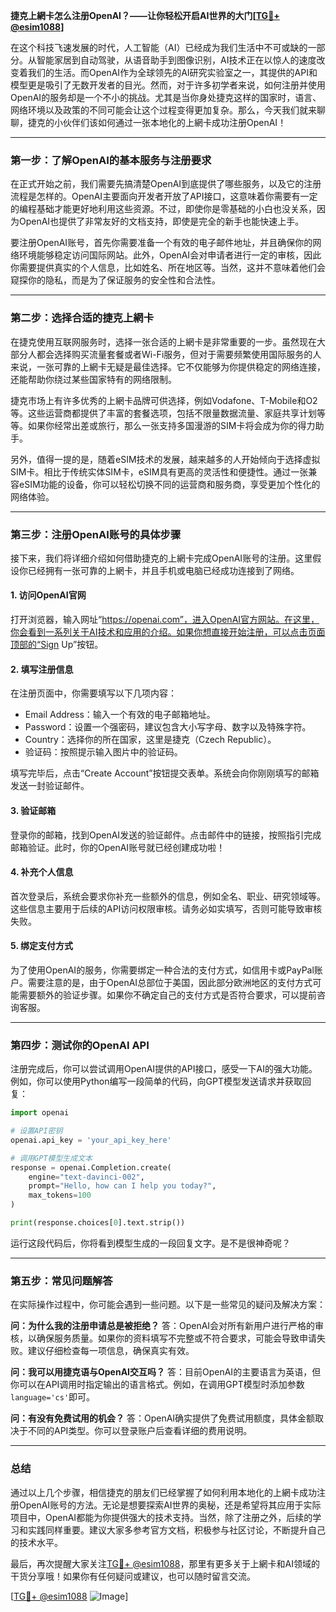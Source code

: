 **捷克上網卡怎么注册OpenAI？——让你轻松开启AI世界的大门[[TG💪+ @esim1088](https://t.me/s/esim1088)]**

在这个科技飞速发展的时代，人工智能（AI）已经成为我们生活中不可或缺的一部分。从智能家居到自动驾驶，从语音助手到图像识别，AI技术正在以惊人的速度改变着我们的生活。而OpenAI作为全球领先的AI研究实验室之一，其提供的API和模型更是吸引了无数开发者的目光。然而，对于许多初学者来说，如何注册并使用OpenAI的服务却是一个不小的挑战。尤其是当你身处捷克这样的国家时，语言、网络环境以及政策的不同可能会让这个过程变得更加复杂。那么，今天我们就来聊聊，捷克的小伙伴们该如何通过一张本地化的上網卡成功注册OpenAI！

---

### **第一步：了解OpenAI的基本服务与注册要求**

在正式开始之前，我们需要先搞清楚OpenAI到底提供了哪些服务，以及它的注册流程是怎样的。OpenAI主要面向开发者开放了API接口，这意味着你需要有一定的编程基础才能更好地利用这些资源。不过，即使你是零基础的小白也没关系，因为OpenAI也提供了非常友好的文档支持，即使是完全的新手也能快速上手。

要注册OpenAI账号，首先你需要准备一个有效的电子邮件地址，并且确保你的网络环境能够稳定访问国际网站。此外，OpenAI会对申请者进行一定的审核，因此你需要提供真实的个人信息，比如姓名、所在地区等。当然，这并不意味着他们会窥探你的隐私，而是为了保证服务的安全性和合法性。

---

### **第二步：选择合适的捷克上網卡**

在捷克使用互联网服务时，选择一张合适的上網卡是非常重要的一步。虽然现在大部分人都会选择购买流量套餐或者Wi-Fi服务，但对于需要频繁使用国际服务的人来说，一张可靠的上網卡无疑是最佳选择。它不仅能够为你提供稳定的网络连接，还能帮助你绕过某些国家特有的网络限制。

捷克市场上有许多优秀的上網卡品牌可供选择，例如Vodafone、T-Mobile和O2等。这些运营商都提供了丰富的套餐选项，包括不限量数据流量、家庭共享计划等等。如果你经常出差或旅行，那么一张支持多国漫游的SIM卡将会成为你的得力助手。

另外，值得一提的是，随着eSIM技术的发展，越来越多的人开始倾向于选择虚拟SIM卡。相比于传统实体SIM卡，eSIM具有更高的灵活性和便捷性。通过一张兼容eSIM功能的设备，你可以轻松切换不同的运营商和服务商，享受更加个性化的网络体验。

---

### **第三步：注册OpenAI账号的具体步骤**

接下来，我们将详细介绍如何借助捷克的上網卡完成OpenAI账号的注册。这里假设你已经拥有一张可靠的上網卡，并且手机或电脑已经成功连接到了网络。

#### **1. 访问OpenAI官网**
打开浏览器，输入网址“https://openai.com”，进入OpenAI官方网站。在这里，你会看到一系列关于AI技术和应用的介绍。如果你想直接开始注册，可以点击页面顶部的“Sign Up”按钮。

#### **2. 填写注册信息**
在注册页面中，你需要填写以下几项内容：
- Email Address：输入一个有效的电子邮箱地址。
- Password：设置一个强密码，建议包含大小写字母、数字以及特殊字符。
- Country：选择你的所在国家，这里是捷克（Czech Republic）。
- 验证码：按照提示输入图片中的验证码。

填写完毕后，点击“Create Account”按钮提交表单。系统会向你刚刚填写的邮箱发送一封验证邮件。

#### **3. 验证邮箱**
登录你的邮箱，找到OpenAI发送的验证邮件。点击邮件中的链接，按照指引完成邮箱验证。此时，你的OpenAI账号就已经创建成功啦！

#### **4. 补充个人信息**
首次登录后，系统会要求你补充一些额外的信息，例如全名、职业、研究领域等。这些信息主要用于后续的API访问权限审核。请务必如实填写，否则可能导致审核失败。

#### **5. 绑定支付方式**
为了使用OpenAI的服务，你需要绑定一种合法的支付方式，如信用卡或PayPal账户。需要注意的是，由于OpenAI总部位于美国，因此部分欧洲地区的支付方式可能需要额外的验证步骤。如果你不确定自己的支付方式是否符合要求，可以提前咨询客服。

---

### **第四步：测试你的OpenAI API**

注册完成后，你可以尝试调用OpenAI提供的API接口，感受一下AI的强大功能。例如，你可以使用Python编写一段简单的代码，向GPT模型发送请求并获取回复：

```python
import openai

# 设置API密钥
openai.api_key = 'your_api_key_here'

# 调用GPT模型生成文本
response = openai.Completion.create(
    engine="text-davinci-002",
    prompt="Hello, how can I help you today?",
    max_tokens=100
)

print(response.choices[0].text.strip())
```

运行这段代码后，你将看到模型生成的一段回复文字。是不是很神奇呢？

---

### **第五步：常见问题解答**

在实际操作过程中，你可能会遇到一些问题。以下是一些常见的疑问及解决方案：

**问：为什么我的注册申请总是被拒绝？**
答：OpenAI会对所有新用户进行严格的审核，以确保服务质量。如果你的资料填写不完整或不符合要求，可能会导致申请失败。建议仔细检查每一项信息，确保真实有效。

**问：我可以用捷克语与OpenAI交互吗？**
答：目前OpenAI的主要语言为英语，但你可以在API调用时指定输出的语言格式。例如，在调用GPT模型时添加参数`language='cs'`即可。

**问：有没有免费试用的机会？**
答：OpenAI确实提供了免费试用额度，具体金额取决于不同的API类型。你可以登录账户后查看详细的费用说明。

---

### **总结**

通过以上几个步骤，相信捷克的朋友们已经掌握了如何利用本地化的上網卡成功注册OpenAI账号的方法。无论是想要探索AI世界的奥秘，还是希望将其应用于实际项目中，OpenAI都能为你提供强大的技术支持。当然，除了注册之外，后续的学习和实践同样重要。建议大家多参考官方文档，积极参与社区讨论，不断提升自己的技术水平。

最后，再次提醒大家关注[TG💪+ @esim1088](https://t.me/s/esim1088)，那里有更多关于上網卡和AI领域的干货分享哦！如果你有任何疑问或建议，也可以随时留言交流。

[[TG💪+ @esim1088](https://t.me/s/esim1088) ![Image](https://i.postimg.cc/4NQfJmqS/Snipaste-2025-05-13-00-14-12.png)]